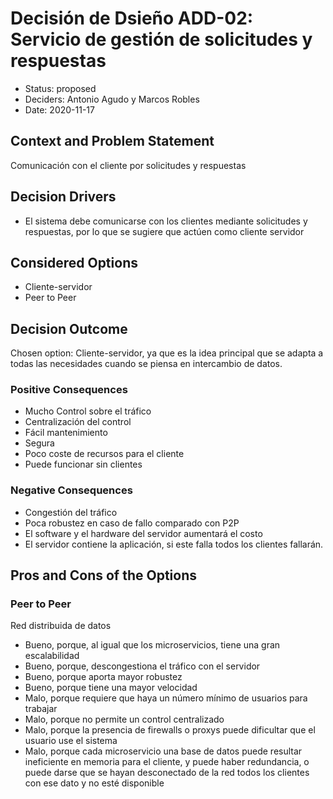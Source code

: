 # Decisión de Dsieño ADD-02: Servicio de gestión de solicitudes y respuestas

* Status: proposed
* Deciders: Antonio Agudo y Marcos Robles
* Date: 2020-11-17

## Context and Problem Statement

  Comunicación con el cliente por solicitudes y respuestas
  
## Decision Drivers <!-- optional -->

* El sistema debe comunicarse con los clientes mediante solicitudes y respuestas, por lo que se sugiere que actúen como cliente servidor

## Considered Options

* Cliente-servidor
* Peer to Peer

## Decision Outcome

Chosen option: Cliente-servidor, ya que es la idea principal que se adapta a todas las necesidades cuando se piensa en intercambio de datos.

### Positive Consequences <!-- optional -->

* Mucho Control sobre el tráfico
* Centralización del control
* Fácil mantenimiento
* Segura
* Poco coste de recursos para el cliente
* Puede funcionar sin clientes

### Negative Consequences <!-- optional -->

* Congestión del tráfico
* Poca robustez en caso de fallo comparado con P2P
* El software y el hardware del servidor aumentará el costo
* El servidor contiene la aplicación, si este falla todos los clientes fallarán.

## Pros and Cons of the Options <!-- optional -->

### Peer to Peer

Red distribuida de datos

* Bueno, porque, al igual que los microservicios, tiene una gran escalabilidad
* Bueno, porque, descongestiona el tráfico con el servidor
* Bueno, porque aporta mayor robustez
* Bueno, porque tiene una mayor velocidad
* Malo, porque requiere que haya un número mínimo de usuarios para trabajar
* Malo, porque no permite un control centralizado
* Malo, porque la presencia de firewalls o proxys puede dificultar que el usuario use el sistema
* Malo, porque cada microservicio una base de datos puede resultar ineficiente en memoria para el cliente, y puede haber redundancia, o puede darse que se hayan desconectado de la red todos los clientes con ese dato y no esté disponible 


